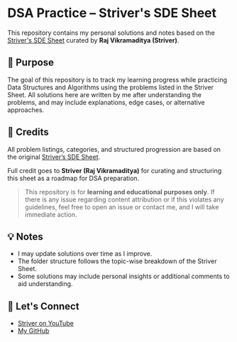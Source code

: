 # DSA Practice – Striver's SDE Sheet

This repository contains my personal solutions and notes based on the [Striver's SDE Sheet](https://takeuforward.org/interviews/strivers-sde-sheet-top-coding-interview-problems/) curated by **Raj Vikramaditya (Striver)**.

## 📌 Purpose

The goal of this repository is to track my learning progress while practicing Data Structures and Algorithms using the problems listed in the Striver Sheet. All solutions here are written by me after understanding the problems, and may include explanations, edge cases, or alternative approaches.

## 🙏 Credits

All problem listings, categories, and structured progression are based on the original [Striver’s SDE Sheet](https://takeuforward.org/interviews/strivers-sde-sheet-top-coding-interview-problems/).

Full credit goes to **Striver (Raj Vikramaditya)** for curating and structuring this sheet as a roadmap for DSA preparation.

> This repository is for **learning and educational purposes only**. If there is any issue regarding content attribution or if this violates any guidelines, feel free to open an issue or contact me, and I will take immediate action.

## 💡 Notes

- I may update solutions over time as I improve.
- The folder structure follows the topic-wise breakdown of the Striver Sheet.
- Some solutions may include personal insights or additional comments to aid understanding.

## 🚀 Let's Connect

- [Striver on YouTube](https://www.youtube.com/@takeUforward)
- [My GitHub](https://github.com/dotbillu)
